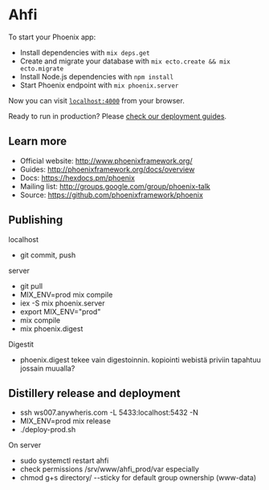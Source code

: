 # Ahfi

To start your Phoenix app:

  * Install dependencies with `mix deps.get`
  * Create and migrate your database with `mix ecto.create && mix ecto.migrate`
  * Install Node.js dependencies with `npm install`
  * Start Phoenix endpoint with `mix phoenix.server`

Now you can visit [`localhost:4000`](http://localhost:4000) from your browser.

Ready to run in production? Please [check our deployment guides](http://www.phoenixframework.org/docs/deployment).

## Learn more

  * Official website: http://www.phoenixframework.org/
  * Guides: http://phoenixframework.org/docs/overview
  * Docs: https://hexdocs.pm/phoenix
  * Mailing list: http://groups.google.com/group/phoenix-talk
  * Source: https://github.com/phoenixframework/phoenix

## Publishing

localhost
* git commit, push

server
* git pull
* MIX_ENV=prod mix compile
* iex -S mix phoenix.server
* export MIX_ENV="prod"
* mix compile
* mix phoenix.digest


Digestit
* phoenix.digest tekee vain digestoinnin. kopiointi webistä priviin tapahtuu jossain muualla?


## Distillery release and deployment

* ssh ws007.anywheris.com -L 5433:localhost:5432 -N
* MIX_ENV=prod mix release
* ./deploy-prod.sh

On server
* sudo systemctl restart ahfi
* check permissions /srv/www/ahfi_prod/var especially
* chmod g+s directory/  --sticky for default group ownership (www-data)
